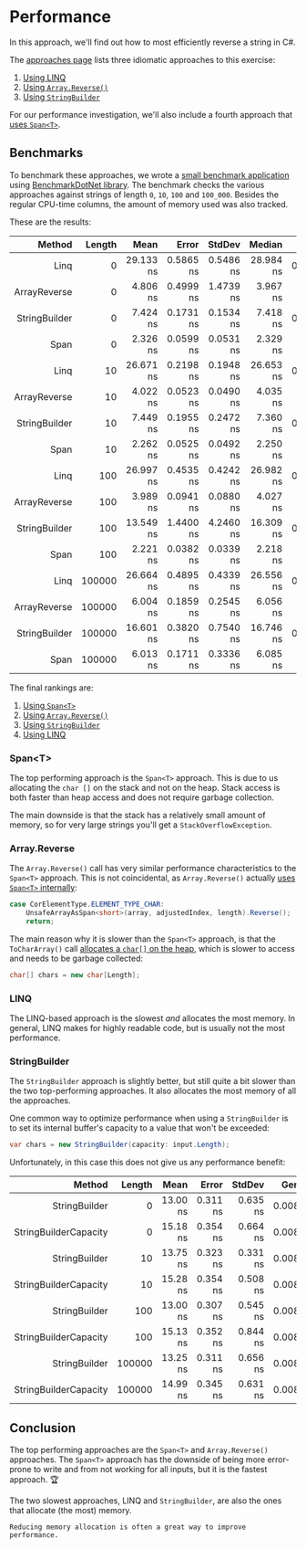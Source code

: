 # Performance

In this approach, we'll find out how to most efficiently reverse a string in C#.

The [approaches page][approaches] lists three idiomatic approaches to this exercise:

1. [Using LINQ][approach-linq]
2. [Using `Array.Reverse()`][approach-array-reverse]
3. [Using `StringBuilder`][approach-string-builder]

For our performance investigation, we'll also include a fourth approach that [uses `Span<T>`][approach-span].

## Benchmarks

To benchmark these approaches, we wrote a [small benchmark application][benchmark-application] using [BenchmarkDotNet library][benchmark-dotnet].
The benchmark checks the various approaches against strings of length `0`, `10`, `100` and `100_000`.
Besides the regular CPU-time columns, the amount of memory used was also tracked.

These are the results:

|        Method | Length |      Mean |     Error |    StdDev |    Median |   Gen0 | Allocated |
| ------------: | -----: | --------: | --------: | --------: | --------: | -----: | --------: |
|          Linq |      0 | 29.133 ns | 0.5865 ns | 0.5486 ns | 28.984 ns | 0.0061 |      80 B |
|  ArrayReverse |      0 |  4.806 ns | 0.4999 ns | 1.4739 ns |  3.967 ns |      - |         - |
| StringBuilder |      0 |  7.424 ns | 0.1731 ns | 0.1534 ns |  7.418 ns | 0.0080 |     104 B |
|          Span |      0 |  2.326 ns | 0.0599 ns | 0.0531 ns |  2.329 ns |      - |         - |
|          Linq |     10 | 26.671 ns | 0.2198 ns | 0.1948 ns | 26.653 ns | 0.0061 |      80 B |
|  ArrayReverse |     10 |  4.022 ns | 0.0523 ns | 0.0490 ns |  4.035 ns |      - |         - |
| StringBuilder |     10 |  7.449 ns | 0.1955 ns | 0.2472 ns |  7.360 ns | 0.0080 |     104 B |
|          Span |     10 |  2.262 ns | 0.0525 ns | 0.0492 ns |  2.250 ns |      - |         - |
|          Linq |    100 | 26.997 ns | 0.4535 ns | 0.4242 ns | 26.982 ns | 0.0061 |      80 B |
|  ArrayReverse |    100 |  3.989 ns | 0.0941 ns | 0.0880 ns |  4.027 ns |      - |         - |
| StringBuilder |    100 | 13.549 ns | 1.4400 ns | 4.2460 ns | 16.309 ns | 0.0080 |     104 B |
|          Span |    100 |  2.221 ns | 0.0382 ns | 0.0339 ns |  2.218 ns |      - |         - |
|          Linq | 100000 | 26.664 ns | 0.4895 ns | 0.4339 ns | 26.556 ns | 0.0061 |      80 B |
|  ArrayReverse | 100000 |  6.004 ns | 0.1859 ns | 0.2545 ns |  6.056 ns |      - |         - |
| StringBuilder | 100000 | 16.601 ns | 0.3820 ns | 0.7540 ns | 16.746 ns | 0.0080 |     104 B |
|          Span | 100000 |  6.013 ns | 0.1711 ns | 0.3336 ns |  6.085 ns |      - |         - |

The final rankings are:

1. [Using `Span<T>`][approach-span]
2. [Using `Array.Reverse()`][approach-array-reverse]
3. [Using `StringBuilder`][approach-string-builder]
4. [Using LINQ][approach-linq]

### Span&lt;T&gt;

The top performing approach is the `Span<T>` approach.
This is due to us allocating the `char []` on the stack and not on the heap.
Stack access is both faster than heap access and does not require garbage collection.

The main downside is that the stack has a relatively small amount of memory, so for very large strings you'll get a `StackOverflowException`.

### Array.Reverse

The `Array.Reverse()` call has very similar performance characteristics to the `Span<T>` approach.
This is not coincidental, as `Array.Reverse()` actually [uses `Span<T>` internally][src-array-reverse]:

```csharp
case CorElementType.ELEMENT_TYPE_CHAR:
    UnsafeArrayAsSpan<short>(array, adjustedIndex, length).Reverse();
    return;
```

The main reason why it is slower than the `Span<T>` approach, is that the `ToCharArray()` call [allocates a `char[]` on the heap][src-to-char-array], which is slower to access and needs to be garbage collected:

```csharp
char[] chars = new char[Length];
```

### LINQ

The LINQ-based approach is the slowest _and_ allocates the most memory.
In general, LINQ makes for highly readable code, but is usually not the most performance.

### StringBuilder

The `StringBuilder` approach is slightly better, but still quite a bit slower than the two top-performing approaches.
It also allocates the most memory of all the approaches.

One common way to optimize performance when using a `StringBuilder` is to set its internal buffer's capacity to a value that won't be exceeded:

```csharp
var chars = new StringBuilder(capacity: input.Length);
```

Unfortunately, in this case this does not give us any performance benefit:

|                Method | Length |     Mean |    Error |   StdDev |   Gen0 | Allocated |
| --------------------: | -----: | -------: | -------: | -------: | -----: | --------: |
|         StringBuilder |      0 | 13.00 ns | 0.311 ns | 0.635 ns | 0.0080 |     104 B |
| StringBuilderCapacity |      0 | 15.18 ns | 0.354 ns | 0.664 ns | 0.0080 |     104 B |
|         StringBuilder |     10 | 13.75 ns | 0.323 ns | 0.331 ns | 0.0080 |     104 B |
| StringBuilderCapacity |     10 | 15.28 ns | 0.354 ns | 0.508 ns | 0.0080 |     104 B |
|         StringBuilder |    100 | 13.00 ns | 0.307 ns | 0.545 ns | 0.0080 |     104 B |
| StringBuilderCapacity |    100 | 15.13 ns | 0.352 ns | 0.844 ns | 0.0080 |     104 B |
|         StringBuilder | 100000 | 13.25 ns | 0.311 ns | 0.656 ns | 0.0080 |     104 B |
| StringBuilderCapacity | 100000 | 14.99 ns | 0.345 ns | 0.631 ns | 0.0080 |     104 B |

## Conclusion

The top performing approaches are the `Span<T>` and `Array.Reverse()` approaches.
The `Span<T>` approach has the downside of being more error-prone to write and from not working for all inputs, but it is the fastest approach. 🏆

The two slowest approaches, LINQ and `StringBuilder`, are also the ones that allocate (the most) memory.

```exercism/note
Reducing memory allocation is often a great way to improve performance.
```

[approaches]: https://exercism.org/tracks/csharp/exercises/reverse-string/approaches
[approach-linq]: https://exercism.org/tracks/csharp/exercises/reverse-string/approaches/linq
[approach-array-reverse]: https://exercism.org/tracks/csharp/exercises/reverse-string/approaches/array-reverse
[approach-span]: https://exercism.org/tracks/csharp/exercises/reverse-string/approaches/span
[approach-string-builder]: https://exercism.org/tracks/csharp/exercises/reverse-string/approaches/string-builder
[benchmark-dotnet]: https://benchmarkdotnet.org/index.html
[benchmark-application]: https://github.com/exercism/csharp/tree/main/exercises/practice/reverse-string/.approaches/performance/benchmark/code/Program.cs
[src-array-reverse]: https://cs.github.com/dotnet/runtime/blob/12f9f91031224a45c146812a7f4a41e8cdb87e1c/src/libraries/System.Private.CoreLib/src/System/Array.cs#L1663-L1698
[src-to-char-array]: https://cs.github.com/dotnet/runtime/blob/12f9f91031224a45c146812a7f4a41e8cdb87e1c/src/libraries/System.Private.CoreLib/src/System/String.cs?q=path%3A%2F%5Esrc%5C%2Flibraries%5C%2FSystem.Private.CoreLib%5C%2Fsrc%5C%2FSystem%2F+string#L451
